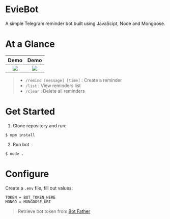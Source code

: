 # EvieBot
A simple Telegram reminder bot built using JavaScipt, Node and Mongoose.

# At a Glance
Demo             |  Demo
:------------------------:|:-------------------------:
![](https://i.imgur.com/YiCqWIS.png)  |  ![](https://i.imgur.com/rng3rb4.png)
> - `/remind [message] [time]` : Create a reminder
> - `/list` : View reminders list
> - `/clear` : Delete all reminders

# Get Started
1. Clone repository and run:
```
$ npm install
```
2. Run bot
```
$ node .
```

# Configure
Create a `.env` file, fill out values:
```
TOKEN = BOT_TOKEN_HERE
MONGO = MONGOOSE_URI
```
> Retrieve bot token from [Bot Father](https://t.me/botfather)
